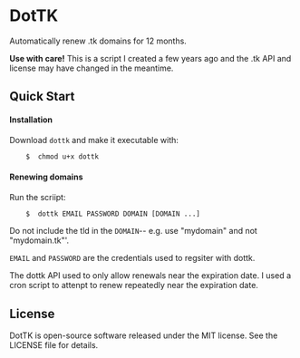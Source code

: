 # DotTK

Automatically renew .tk domains for 12 months.

**Use with care!** This is a script I created a few years ago and the .tk API and license may have changed in the meantime.


## Quick Start

#### Installation
Download `dottk` and make it executable with:
~~~ bash
	$  chmod u+x dottk
~~~

#### Renewing domains
Run the scriipt:
~~~ bash
	$  dottk EMAIL PASSWORD DOMAIN [DOMAIN ...]
~~~

Do not include the tld in the `DOMAIN`-- e.g. use "mydomain" and not "mydomain.tk"'.

`EMAIL` and `PASSWORD` are the credentials used to regsiter with dottk.

The dottk API used to only allow renewals near the expiration date. I used a cron script to attenpt to renew repeatedly near the expiration date.


## License

DotTK is open-source software released under the MIT license. See the LICENSE file for details. 

